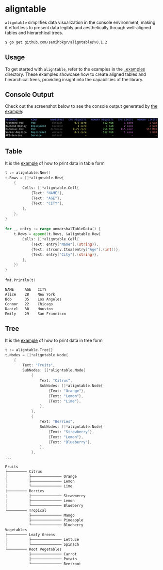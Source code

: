 # aligntable

`aligntable` simplifies data visualization in the console environment, making it effortless to present data legibly 
and aesthetically through well-aligned tables and hierarchical trees.

```bash
$ go get github.com/semihbkgr/aligntable@v0.1.2
```

## Usage

To get started with `aligntable`, refer to the examples in the [_examples](_examples) directory. These examples 
showcase how to create aligned tables and hierarchical trees, providing insight into the capabilities of the library.

## Console Output

Check out the screenshot below to see the console output generated by [the example](_examples/colorize.go):

![console output](./screenshot.png)

## Table

It is the [example](_examples/table.go) of how to print data in table form

```go
t := aligntable.New()
t.Rows = []*aligntable.Row{
    {
        Cells: []*aligntable.Cell{
            {Text: "NAME"},
            {Text: "AGE"},
            {Text: "CITY"},
        },
    },
}

for _, entry := range unmarshalTableData() {
    t.Rows = append(t.Rows, &aligntable.Row{
        Cells: []*aligntable.Cell{
            {Text: entry["Name"].(string)},
            {Text: strconv.Itoa(entry["Age"].(int))},
            {Text: entry["City"].(string)},
        },
    })
}

fmt.Println(t)
```

```
NAME     AGE   CITY
Alice    28    New York
Bob      35    Los Angeles
Connor   22    Chicago
Daniel   30    Houston
Emily    29    San Francisco
```

## Tree

It is the [example](_examples/tree.go) of how to print data in tree form

```go
t := aligntable.Tree{}
t.Nodes = []*aligntable.Node{
    {
        Text: "Fruits",
        SubNodes: []*aligntable.Node{
            {
                Text: "Citrus",
                SubNodes: []*aligntable.Node{
                    {Text: "Orange"},
                    {Text: "Lemon"},
                    {Text: "Lime"},
                },
            },
            {
                Text: "Berries",
                SubNodes: []*aligntable.Node{
                    {Text: "Strawberry"},
                    {Text: "Lemon"},
                    {Text: "Blueberry"},
                },
            }, 
...
```

```
Fruits
├───────── Citrus
│          ├────────────── Orange
│          ├────────────── Lemon
│          └────────────── Lime
├───────── Berries
│          ├────────────── Strawberry
│          ├────────────── Lemon
│          └────────────── Blueberry
└───────── Tropical
           ├────────────── Mango
           ├────────────── Pineapple
           └────────────── Blueberry
Vegetables
├───────── Leafy Greens
│          ├────────────── Lettuce
│          └────────────── Spinach
└───────── Root Vegetables
           ├────────────── Carrot
           ├────────────── Potato
           └────────────── Beetroot
```
